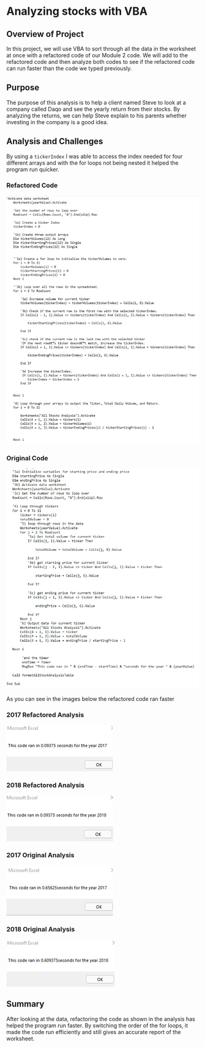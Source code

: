 # Analyzing stocks with VBA

## Overview of Project
In this project, we will use VBA to sort through all the data in
the worksheet at once with a refactored code of our Module 2
code. We will add to the refactored code and then analyze both
codes to see if the refactored code can run faster than the
code we typed previously.

## Purpose
The purpose of this analysis is to help a client named Steve to
look at a company called Daqo and see the yearly return from their
stocks. By analyzing the returns, we can help Steve explain to his
parents whether investing in the company is a good idea.

## Analysis and Challenges
By using a `tickerIndex` I was able to access the index needed for
four different arrays and with the for loops not being nested
it helped the program run quicker.

### Refactored Code
![refactored-code](https://github.com/layalacordero/stock-analysis/blob/main/Resources/refactored_code.jpg)

### Original Code
![original-code](https://github.com/layalacordero/stock-analysis/blob/main/Resources/original_code.jpg)

As you can see in the images below the refactored code ran faster

### 2017 Refactored Analysis
![2017-refact-code](https://github.com/layalacordero/stock-analysis/blob/main/Resources/2017_refactored_runtime.jpg)
### 2018 Refactored Analysis
![2018-refact-code](https://github.com/layalacordero/stock-analysis/blob/main/Resources/2018_refactored_runtime.jpg)
### 2017 Original Analysis
![2017-original-code](https://github.com/layalacordero/stock-analysis/blob/main/Resources/2017_original_runtime.jpg)
### 2018 Original Analysis
![2018-original-code](https://github.com/layalacordero/stock-analysis/blob/main/Resources/2018_original_runtime.jpg)
## Summary
After looking at the data, refactoring the code as shown in the analysis
has helped the program run faster. By switching the order of the for loops,
it made the code run efficiently and still gives an accurate report of
the worksheet.
